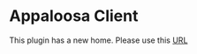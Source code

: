 Appaloosa Client
================

This plugin has a new home. Please use this [URL](https://github.com/appaloosa-store/appaloosa_client)

